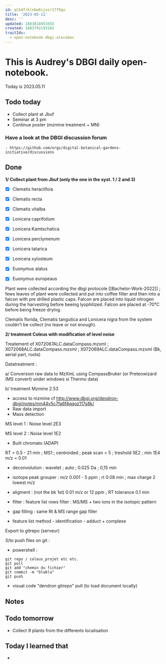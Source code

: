 ```yaml
---
id: qlb4frklnbw6ijvsr17f9go
title: '2023-05-11'
desc: ''
updated: 1683818453455
created: 1683792193182
traitIds:
  - open-notebook-dbgi-alecabec
---
```



# This is Audrey's DBGI daily open-notebook.

Today is 2023.05.11

## Todo today
- Collect plant at Jbuf 
- Seminar at 3 pm 
- Continue poster (mzmine treatment + MN)

### Have a look at the DBGI discussion forum
    - https://github.com/orgs/digital-botanical-gardens-initiative/discussions

###
###



## Done
**1/ Collect plant from Jbuf (only the one in the syst. 1 / 2 and 3)**
- [X] Clematis heraclifoia 
- [X] Clematis recta 
- [X] Clematis vitalba 

- [X] Lonicera caprifolium 
- [X] Lonicera Kamtschatica 
- [X] Lonicera perclymenum 
- [X] Lonicera tatarica 
- [X] Lonicera xylosteum 

- [X] Euonymus alatus 
- [X] Euonymus europeaus 

Plant were collected according the dbgi protocole [[Bachelor-Work-2022]] ; fews leaves of plant were collected and put into coffee filter and then into a falcon with pre drilled plastic caps. Falcon are placed into liquid nitrogen during the harvesting before beeing lyophilized. Falcon are placed at -70°C before being freeze drying. 

Clematis florida, Clematis tangutica and Lonicera nigra from the system couldn't be collect (no leave or not enough). 

 



**2/ treatment Coleus with modification of level noise**

Treatement of X072067ALC.dataCompass.mzxml ; X072068ALC.dataCompass.mzxml ; X072069ALC.dataCompass.mzxml (Bk, aerial part, roots)

Datatreatment :

a/ Conversion raw data to MzXmL using CompassBruker (or Preteowizard (MS convert) under windows si Thermo data)

b/ treatment Mzmine 2.53 
* access to mzmine cf http://www.dbgi.org/dendron-dbgi/notes/mn44v5c7fa6f4qqoz117s8k/ 
* Raw data import 
* Mass detection 

MS level 1 : Noise level 2E3 

MS level 2 : Noise level 1E2 

* Built chromato (ADAP)

RT = 0.5 - 21 min ; MS1 ; centroided ; peak scan = 5 ; treshold 5E2 ; min 1E4  m/z = 0.01 

* deconvolution : wavelet ; auto ; 0.025 Da ; 0,15 min 

* isotope peak grouper : m/z 0.001 - 5 ppm ; rt 0.08 min ; max charge 2 lowest m/z

* aligment : (not the bk 1st) 0.01 m/z or 12 ppm ; RT tolerance 0.1 min

* filter : feature list rows filter :  MS/MS +  two ions in the isotopic pattern 

* gap filling : same Rt & MS range gap filler 

* feature list method - identification - adduct + complexe 

Export to gitrepo (serveur)
  
3/to push files on git : 

* powershell : 

```
git repo / coleus_projet etc etc. 
git pull 
git add "chemin du fichier" 
git commit -m "blabla" 
git push 

```
* visual code "dendron gitrepo" 
pull (to load document locally)

## Notes

## Todo tomorrow
- Collect 9 plants from the differents localisation

###
###
###


## Today I learned that

- 